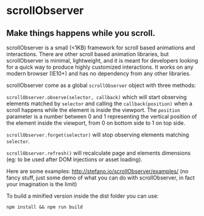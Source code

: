 # scrollObserver
## Make things happens while you scroll.

scrollObserver is a small (<1KB) framework for scroll based animations and interactions. There are other scroll based animation libraries, but scrollObserver is minimal, lightweight, and it is meant for developers looking for a quick way to produce highly customized interactions.
It works on any modern browser (IE10+) and has no dependency from any other libraries.

scrollObserver come as a global `scrollObserver` object with three methods:

`scrollObserver.observe(selector, callback)` which will start observing elements matched by `selector` and calling the `callback(position)` when a scroll happens while the element is inside the viewport. The `position` parameter is a number between 0 and 1 representing the vertical position of the element inside the viewport, from 0 on bottom side to 1 on top side.

`scrollObserver.forget(selector)` will stop observing elements matching `selector`.

`scrollObserver.refresh()` will recalculate page and elements dimensions (eg: to be used after DOM injections or asset loading).

Here are some examples: http://stefano.io/scrollObserver/examples/ (no fancy stuff, just some demo of what you can do with scrollObserver, in fact your imagination is the limit)

To build a minified version inside the dist folder you can use:
```
npm install && npm run build
```
